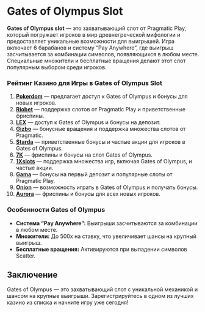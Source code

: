 # Gates of Olympus Slot

**Gates of Olympus slot** — это захватывающий слот от Pragmatic Play, который погружает игроков в мир древнегреческой мифологии и предоставляет уникальные возможности для выигрышей. Игра включает 6 барабанов и систему “Pay Anywhere”, где выигрыш засчитывается за комбинации символов, появляющихся в любом месте. Специальные множители и бесплатные вращения делают этот слот популярным выбором среди игроков.

### Рейтинг Казино для Игры в Gates of Olympus Slot

1. **[Pokerdom](https://brandplay.link/4k77v2yx)** — предлагает доступ к Gates of Olympus и бонусы для новых игроков.
2. **[Riobet](https://brandplay.link/7xBLTPyj)** — поддержка слотов от Pragmatic Play и приветственные фриспины.
3. **[LEX](https://brandplay.link/zW4hdDFV)** — доступ к Gates of Olympus и бонусы на депозит.
4. **[Gizbo](https://brandplay.link/bprXw4YV)** — бонусные вращения и поддержка множества слотов от Pragmatic.
5. **[Starda](https://brandplay.link/fB7xwRFL)** — приветственные бонусы и частые акции для игроков в Gates of Olympus.
6. **[7K](https://brandplay.link/BvQyFShp)** — фриспины и бонусы на слот Gates of Olympus.
7. **[1Xslots](https://brandplay.link/hSB1khtr)** — поддержка множества игр, включая Gates of Olympus, и частые акции.
8. **[Gama](https://brandplay.link/j6NMKsDz)** — бонусы на первый депозит и популярные слоты от Pragmatic Play.
9. **[Onion](https://brandplay.link/zBGRVpQ9)** — возможность играть в Gates of Olympus и получать бонусы.
10. **[Aurora](https://10trafic-stat2.com/click/668546556bcc6313411604bd/6766/13032/subaccount)** — фриспины и бонусы для всех новых игроков.

### Особенности Gates of Olympus

- **Система “Pay Anywhere”:** Выигрыши засчитываются за комбинации в любом месте.
- **Множители:** До 500x на ставку, что увеличивает шансы на крупный выигрыш.
- **Бесплатные вращения:** Активируются при выпадении символов Scatter.

## Заключение

Gates of Olympus — это захватывающий слот с уникальной механикой и шансом на крупные выигрыши. Зарегистрируйтесь в одном из лучших казино из списка и начните игру уже сегодня!
